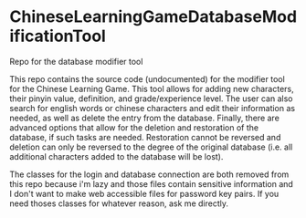 # ChineseLearningGameDatabaseModificationTool
Repo for the database modifier tool

This repo contains the source code (undocumented) for the modifier tool for the Chinese Learning Game. This tool allows for adding new characters, their pinyin value, definition, and grade/experience level. The user can also search for english words or chinese characters and edit their information as needed, as well as delete the entry from the database. Finally, there are advanced options that allow for the deletion and restoration of the database, if such tasks are needed. Restoration cannot be reversed and deletion can only be reversed to the degree of the original database (i.e. all additional characters added to the database will be lost).

The classes for the login and database connection are both removed from this repo because i'm lazy and those files contain sensitive information and I don't want to make web accessible files for password key pairs. If you need thoses classes for whatever reason, ask me directly.
